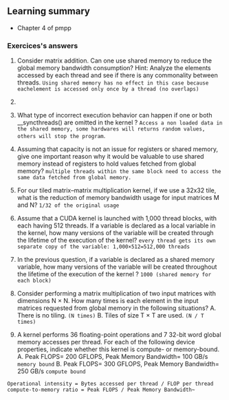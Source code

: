 ## Learning summary

* Chapter 4 of pmpp

### Exercices's answers
1. Consider matrix addition. Can one use shared memory to reduce the global 
memory bandwidth consumption? Hint: Analyze the elements accessed by 
each thread and see if there is any commonality between threads.
`Using shared memory has no effect in this case because eachelement is accessed only once by a thread (no overlaps)`

2.

3. What type of incorrect execution behavior can happen if one or both 
__syncthreads() are omitted in the kernel ? 
`Access a non loaded data in the shared memory, some hardwares will returns
random values, others will stop the program`.

4. Assuming that capacity is not an issue for registers or shared memory, give 
one important reason why it would be valuable to use shared memory instead 
of registers to hold values fetched from global memory?
`multiple threads within the same block need to access the same data fetched from global memory.`

5. For our tiled matrix–matrix multiplication kernel, if we use a 32x32 tile, what 
is the reduction of memory bandwidth usage for input matrices M and N?
`1/32 of the original usage`

6. Assume that a CUDA kernel is launched with 1,000 thread blocks, with each 
having 512 threads. If a variable is declared as a local variable in the kernel, 
how many versions of the variable will be created through the lifetime of the 
execution of the kernel?
`every thread gets its own separate copy of the variable: 1,000×512=512,000 threads`

7. In the previous question, if a variable is declared as a shared memory 
variable, how many versions of the variable will be created throughout the 
lifetime of the execution of the kernel ?
`1000 (shared memory for each block)`

8. Consider performing a matrix multiplication of two input matrices with 
dimensions N × N. How many times is each element in the input matrices 
requested from global memory in the following situations?
A. There is no tiling. `(N times)`
B. Tiles of size T × T are used. `(N / T times)`

9. A kernel performs 36 floating-point operations and 7 32-bit word global 
memory accesses per thread. For each of the following device properties, 
indicate whether this kernel is compute- or memory-bound.
A. Peak FLOPS= 200 GFLOPS, Peak Memory Bandwidth= 100 GB/s `memory bound`
B. Peak FLOPS= 300 GFLOPS, Peak Memory Bandwidth= 250 GB/s `compute bound`

~~~
Operational intensity = Bytes accessed per thread / FLOP per thread
compute-to-memory ratio = Peak FLOPS / Peak Memory Bandwidth~
~~~
